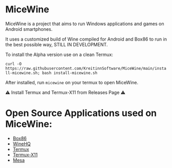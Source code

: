 # MiceWine
MiceWine is a project that aims to run Windows applications and games on Android smartphones.

It uses a customized build of Wine compiled for Android and Box86 to run in the best possible way, STILL IN DEVELOPMENT.

To install the Alpha version use on a clean Termux:

`curl -O https://raw.githubusercontent.com/KreitinnSoftware/MiceWine/main/install-micewine.sh; bash install-micewine.sh`

After installed, run `micewine` on your termux to open MiceWine.

⚠️ Install Termux and Termux-X11 from Releases Page ⚠️

# Open Source Applications used on MiceWine:

- [Box86](https://github.com/ptitSeb/box86)
- [WineHQ](https://gitlab.winehq.org/wine/wine)
- [Termux](https://github.com/termux/termux-app)
- [Termux-X11](https://github.com/termux/termux-x11)
- [Mesa](https://gitlab.freedesktop.org/mesa/mesa)
